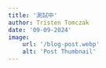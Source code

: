 ```yaml
---
title: '測試中'
author: Tristen Tomczak
date: '09-09-2024'
image:
    url: '/blog-post.webp'
    alt: 'Post Thumbnail'
---
```

<!-- 
<div class="center">
  <img class="pro-img" width="500px" height="281" src="/image-1.webp" alt="First Image" />
</div>


<div class="center">
  <img class="pro-img" width="500px" height="281" src="/image-2.webp" alt="Second Image" />
</div>
-->
